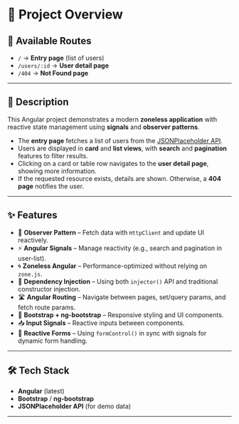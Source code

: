 # 📌 Project Overview

## 🚀 Available Routes
- `/` → **Entry page** (list of users)  
- `/users/:id` → **User detail page**  
- `/404` → **Not Found page**  

---

## 📖 Description
This Angular project demonstrates a modern **zoneless application** with reactive state management using **signals** and **observer patterns**.  

- The **entry page** fetches a list of users from the [JSONPlaceholder API](https://jsonplaceholder.typicode.com/users).  
- Users are displayed in **card** and **list views**, with **search** and **pagination** features to filter results.  
- Clicking on a card or table row navigates to the **user detail page**, showing more information.  
- If the requested resource exists, details are shown. Otherwise, a **404 page** notifies the user.  

---

## ✨ Features
- 🔄 **Observer Pattern** – Fetch data with `HttpClient` and update UI reactively.  
- ⚡ **Angular Signals** – Manage reactivity (e.g., search and pagination in user-list).  
- 🌀 **Zoneless Angular** – Performance-optimized without relying on `zone.js`.  
- 🧩 **Dependency Injection** – Using both `injector()` API and traditional constructor injection.  
- 🛣️ **Angular Routing** – Navigate between pages, set/query params, and fetch route params.  
- 🎨 **Bootstrap + ng-bootstrap** – Responsive styling and UI components.  
- 📥 **Input Signals** – Reactive inputs between components.  
- 📝 **Reactive Forms** – Using `formControl()` in sync with signals for dynamic form handling.  

---

## 🛠️ Tech Stack
- **Angular** (latest)  
- **Bootstrap** / **ng-bootstrap**  
- **JSONPlaceholder API** (for demo data)  

---


